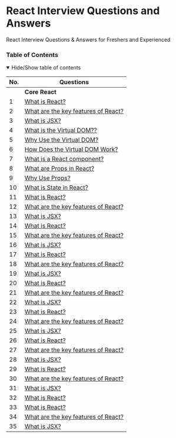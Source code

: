 # React Interview Questions and Answers
React Interview Questions & Answers for Freshers and Experienced

### Table of Contents

<details open>
<summary>
Hide/Show table of contents
</summary>

| No. | Questions                                                                                                                                                                                                                        |
| --- | ---------------------------------------------------------------------------------------------------------------------------------------------- |
|     | **Core React**                                                                                                                                                                                                                   |
| 1   | [What is React?](#what-is-react)                                                                                                                                                                                                 |
| 2   | [What are the key features of React?](#What-are-the-key-features-of-React)                                                                                                                                                       |
| 3   | [What is JSX?](#what-is-jsx)      
   | 4   | [What is the Virtual DOM??](#What-is-the-Virtual-DOM?)                                                                                                                                                                                                 |
| 5   | [Why Use the Virtual DOM?](#Why-Use-the-Virtual-DOM?)                                                                                                                                                       |
| 6   | [How Does the Virtual DOM Work?](#How-Does-the-Virtual-DOM-Work?)      
| 7   | [What is a React component?](#What-is-a-React-component?)                                                                                                                                                                                                 |
| 8   | [What are Props in React?](#What-are-Props-in-React?)                                                                                                                                                       |
| 9   | [Why Use Props?](#Why-Use-Props?)      
   | 10   | [What is State in React?](#What-is-State-in-React?)                                                                                                                                                                                                 |
   | 11   | [What is React?](#what-is-react)                                                                                                                                                                                                 |
| 12   | [What are the key features of React?](#What-are-the-key-features-of-React)                                                                                                                                                       |
| 13   | [What is JSX?](#what-is-jsx)      
   | 14   | [What is React?](#what-is-react)                                                                                                                                                                                                 |
| 15   | [What are the key features of React?](#What-are-the-key-features-of-React)                                                                                                                                                       |
| 16   | [What is JSX?](#what-is-jsx)      
| 17   | [What is React?](#what-is-react)                                                                                                                                                                                                 |
| 18   | [What are the key features of React?](#What-are-the-key-features-of-React)                                                                                                                                                       |
| 19   | [What is JSX?](#what-is-jsx)      
   | 20   | [What is React?](#what-is-react)                                                                                                                                                                                                 |
| 21   | [What are the key features of React?](#What-are-the-key-features-of-React)                                                                                                                                                       |
| 22   | [What is JSX?](#what-is-jsx)     
| 23   | [What is React?](#what-is-react)                                                                                                                                                                                                 |
| 24   | [What are the key features of React?](#What-are-the-key-features-of-React)                                                                                                                                                       |
| 25   | [What is JSX?](#what-is-jsx)      
   | 26   | [What is React?](#what-is-react)                                                                                                                                                                                                 |
| 27   | [What are the key features of React?](#What-are-the-key-features-of-React)                                                                                                                                                       |
| 28   | [What is JSX?](#what-is-jsx)      
| 29   | [What is React?](#what-is-react)                                                                                                                                                                                                 |
| 30   | [What are the key features of React?](#What-are-the-key-features-of-React)                                                                                                                                                       |
| 31   | [What is JSX?](#what-is-jsx)      
   | 32   | [What is React?](#what-is-react)                                                                                                                                                                                                 |
   | 33   | [What is React?](#what-is-react)                                                                                                                                                                                                 |
| 34   | [What are the key features of React?](#What-are-the-key-features-of-React)                                                                                                                                                       |
| 35   | [What is JSX?](#what-is-jsx)      
   

</details>

